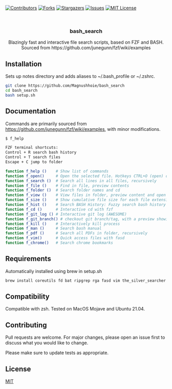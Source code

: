 <!-- PROJECT SHIELDS -->
[![Contributors][contributors-shield]][contributors-url]
[![Forks][forks-shield]][forks-url]
[![Stargazers][stars-shield]][stars-url]
[![Issues][issues-shield]][issues-url]
[![MIT License][license-shield]][license-url]

<!-- PROJECT LOGO -->
<br />
<p align="center">
  <a href="https://github.com/Magnushhoie/bash_search">
  </a>

  <h3 align="center">bash_search</h3>

  <p align="center">
    Blazingly fast and interactive file search scripts, based on FZF and BASH.
  <br>
    Sourced from https://github.com/junegunn/fzf/wiki/examples
    
  
  </p>
</p>

## Installation

Sets up notes directory and adds aliases to ~/.bash_profile or ~/.zshrc.

```bash
git clone https://github.com/Magnushhoie/bash_search
cd bash_search
bash setup.sh
```

## Documentation
Commands are primarily sourced from https://github.com/junegunn/fzf/wiki/examples, with minor modifications.

```bash
$ f_help

FZF terminal shortcuts:
Control + R search bash history
Control + T search files
Escape + C jump to folder

function f_help ()    # Show list of commands
function f_open()     # Open the selected file. Hotkeys CTRL+O (open) or CTRL+E ($EDITOR)
function f_search ()  # Search all lines in all files, recursively
function f_file ()    # Find in file, preview contents
function f_folder ()  # Search folder names and cd
function f_view ()    # View files in folder, preview content and open in vim
function f_size ()    # Show cumulative file size for each file extension in folder, n-levels (default 4) deep
function f_hist ()    # Search BASH History: Fuzzy search bash history
function f_cd ()      # Interactive cd with fzf
function f_git_log () # Interactive git log (AWESOME)
function f_git_branch() # checkout git branch/tag, with a preview showing the commits between the tag/branch and HEAD
function f_kill ()    # Interactively kill process
function f_man ()     # Search bash manual
function f_pdf ()     # Search all PDFs in folder, recursively
function f_vim()      # Quick access files with fasd
function f_chrome()   # Search chrome bookmarks
```

## Requirements

Automatically installed using brew in setup.sh

```bash
brew install coreutils fd bat ripgrep rga fasd vim the_silver_searcher
```

## Compatibility
Compatible with zsh. Tested on MacOS Mojave and Ubuntu 21.04. 

## Contributing
Pull requests are welcome. For major changes, please open an issue first to discuss what you would like to change.

Please make sure to update tests as appropriate.

## License
[MIT](https://choosealicense.com/licenses/mit/)



<!-- MARKDOWN LINKS & IMAGES -->
<!-- https://www.markdownguide.org/basic-syntax/#reference-style-links -->
[contributors-shield]: https://img.shields.io/github/contributors/Magnushhoie/bash_search.svg?style=for-the-badge
[contributors-url]: https://github.com/Magnushhoie/bash_search/graphs/contributors
[forks-shield]: https://img.shields.io/github/forks/Magnushhoie/bash_search.svg?style=for-the-badge
[forks-url]: https://github.com/Magnushhoie/bash_search/network/members
[stars-shield]: https://img.shields.io/github/stars/Magnushhoie/bash_search.svg?style=for-the-badge
[stars-url]: https://github.com/Magnushhoie/bash_search/stargazers
[issues-shield]: https://img.shields.io/github/issues/Magnushhoie/bash_search.svg?style=for-the-badge
[issues-url]: https://github.com/Magnushhoie/bash_search/issues
[license-shield]: https://img.shields.io/github/license/othneildrew/Best-README-Template.svg?style=for-the-badge
[license-url]: https://github.com/Magnushhoie/bash_search/blob/master/LICENSE.txt
